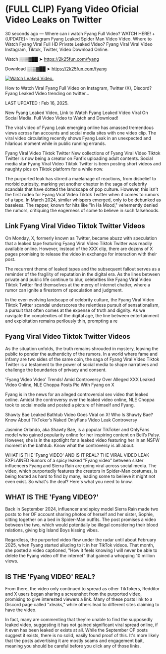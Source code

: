 # (FULL CLIP) Fyang Video Oficial Video Leaks on Twitter

30 seconds ago — Where can i watch Fyang Full Video? WATCH HERE! +(UPDATE)~ Instagram Fyang Leaked Spider Man Video Video. Where to Watch Fyang Viral Full HD Private Leaked Video? Fyang Viral Viral Video Instagram, Tiktok, Twitter, Video Download Online.

Watch ░░▒▓██ ➤ https://2k25fun.com/fyang

Download ░░▒▓██ ➤ https://2k25fun.com/fyang

[![Watch Leaked Video.](https://miro.medium.com/v2/resize:fit:828/format:webp/1*cilzJN44JGOrTw9NJCrNHA.gif "Watch Leaked Video")](https://2k25fun.com/fyang)

How to Watch Viral Fyang Full Video on Instagram, Twitter (X), Discord? Fyang Leaked Video trending on twitter...

LAST UPDATED : Feb 16, 2025.

New Fyang Leaked Video, Link to Watch Fyang Leaked Video Viral On Social Media. Full Video Video to Watch and Download!

The viral video of Fyang Leak emerging online has amassed tremendous views across fan accounts and social media sites with one video clip. The viral video circulating recently shows Fyang Leak in an unexpected and hilarious moment while in public running errands.

Fyang Viral Video Tiktok Twitter New collections of Fyang Viral Video Tiktok Twitter is now being a creator on Fanfix uploading adult contents. Social media star Fyang Viral Video Tiktok Twitter is been posting short videos and naughty pics on Tiktok platform for a while now.

The purported leak has stirred a maelanage of reactions, from disbelief to morbid curiosity, marking yet another chapter in the saga of celebrity scandals that have dotted the landscape of pop culture. However, this isn't the first rodeo for Fyang Viral Video Tiktok Twitter when it comes to rumors of a tape. In March 2024, similar whispers emerged, only to be debunked as baseless. The rapper, known for hits like "In Ha Mood," vehemently denied the rumors, critiquing the eagerness of some to believe in such falsehoods.

## Link Fyang Viral Video Tiktok Twitter Videos

On Monday, X, formerly known as Twitter, became abuzz with speculation that a leaked tape featuring Fyang Viral Video Tiktok Twitter was readily available online. However, instead of the XXX clip, there are dozens of X pages promising to release the video in exchange for interaction with their post.

The recurrent theme of leaked tapes and the subsequent fallout serves as a reminder of the fragility of reputation in the digital era. As the lines between private and public life continue to blur, celebrities like Fyang Viral Video Tiktok Twitter find themselves at the mercy of internet chatter, where a rumor can ignite a firestorm of speculation and judgment.

In the ever-evolving landscape of celebrity culture, the Fyang Viral Video Tiktok Twitter scandal underscores the relentless pursuit of sensationalism, a pursuit that often comes at the expense of truth and dignity. As we navigate the complexities of the digital age, the line between entertainment and exploitation remains perilously thin, prompting a re

##  Fyang Viral Video Tiktok Twitter Videos

As the situation unfolds, the truth remains shrouded in mystery, leaving the public to ponder the authenticity of the rumors. In a world where fame and infamy are two sides of the same coin, the saga of Fyang Viral Video Tiktok Twitter is a testament to the power of social media to shape narratives and challenge the boundaries of privacy and consent.

'Fyang Video Video' Trends! Amid Controversy Over Alleged XXX Leaked Video Online, NLE Choppa Posts Pic With Fyang on X

Fyang is in the news for an alleged controversial sex video that leaked online. Amidst the controversy over the leaked video online, NLE Choppa took to social media and posted a picture of himself and Fyang.

Shawty Bae Leaked Bathtub Video Goes Viral on X! Who Is Shawty Bae? Know About TikToker’s Naked OnlyFans Video Leak Controversy

Jasmine Orlando, aka Shawty Bae, is a popular TikToker and OnlyFans model who gained popularity online for her inspiring content on Bell’s Palsy. However, she is in the spotlight for a leaked video featuring her in an NSFW moment in the bathtub. Know what the controversy is all about.

WHAT IS THE 'Fyang VIDEO' AND IS IT REAL? THE VIRAL VIDEO LEAK EXPLAINED Rumors of a spicy leaked "Fyang video" between sister influencers Fyang and Sierra Rain are going viral across social media. The video, which purportedly features the creators in Spider-Man costumes, is being touted as hard to find by many, leading some to believe it might not even exist. So what's the deal? Here's what you need to know.

## WHAT IS THE 'Fyang VIDEO?'

Back in September 2024, influencer and spicy model Sierra Rain made two posts to her OF account sharing photos of herself and her sister, Sophie, sitting together on a bed in Spider-Man outfits. The post promises a video between the two, which would potentially be illegal considering their blood relations, giving big Island Boys kissing vibes.

Regardless, the purported video flew under the radar until about February 2025, when Fyang started alluding to it in her TikTok videos. That month, she posted a video captioned, "How it feels knowing I will never be able to delete the Fyang video off the internet" that gained a whopping 10 million views.

## IS THE 'Fyang VIDEO' REAL?

From there, the video only continued to spread as other TikTokers, Redditor and X users began sharing a screenshot from the purported video, promising to give interested viewers a link. Many of these posts link to a Discord page called "xleaks," while others lead to different sites claiming to have the video.

In fact, many are commenting that they're unable to find the supposedly leaked video, suggesting it has not gained significant viral spread online, if it even has been leaked or exists at all. While the September OF posts suggest it exists, there is no solid, easily found proof of this. It's more likely that the posts advertising it are mostly scams and engagement bait, meaning you should be careful before you click any of those links.